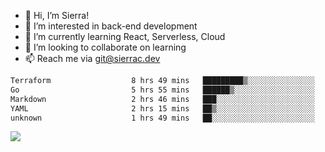 - 👋 Hi, I’m Sierra!
- 👀 I’m interested in back-end development
- 🌱 I’m currently learning React, Serverless, Cloud
- 💞️ I’m looking to collaborate on learning
- 📫 Reach me via git@sierrac.dev

<!--START_SECTION:waka-->

```txt
Terraform                  8 hrs 49 mins   █████████▒░░░░░░░░░░░░░░░   36.75 %
Go                         5 hrs 55 mins   ██████▒░░░░░░░░░░░░░░░░░░   24.68 %
Markdown                   2 hrs 46 mins   ███░░░░░░░░░░░░░░░░░░░░░░   11.50 %
YAML                       2 hrs 15 mins   ██▒░░░░░░░░░░░░░░░░░░░░░░   09.34 %
unknown                    1 hrs 49 mins   ██░░░░░░░░░░░░░░░░░░░░░░░   07.57 %
```

<!--END_SECTION:waka-->


![](https://hit.yhype.me/github/profile?user_id=7351311)
